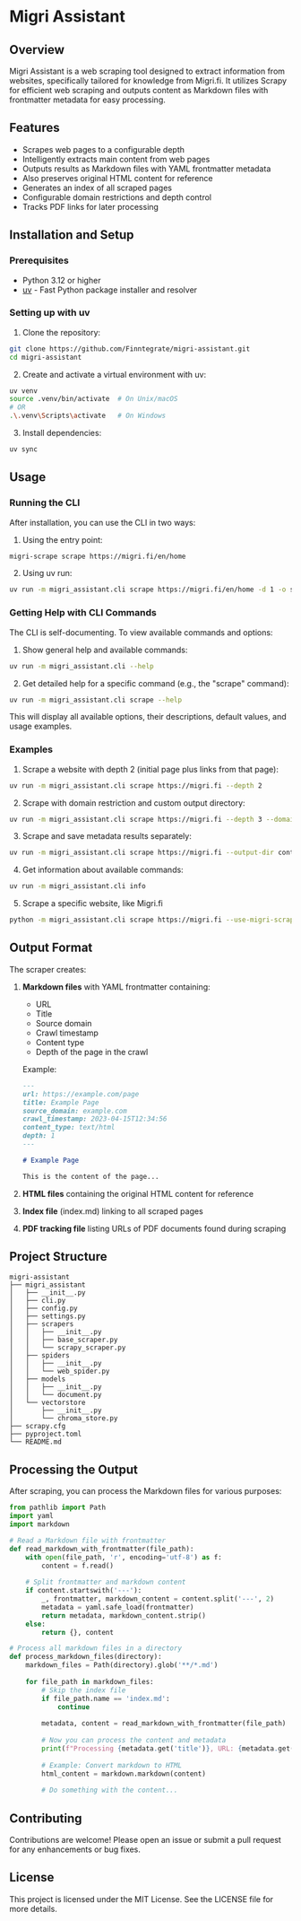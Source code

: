 # Migri Assistant

## Overview
Migri Assistant is a web scraping tool designed to extract information from websites, specifically tailored for knowledge from Migri.fi. It utilizes Scrapy for efficient web scraping and outputs content as Markdown files with frontmatter metadata for easy processing.

## Features
- Scrapes web pages to a configurable depth
- Intelligently extracts main content from web pages
- Outputs results as Markdown files with YAML frontmatter metadata
- Also preserves original HTML content for reference
- Generates an index of all scraped pages
- Configurable domain restrictions and depth control
- Tracks PDF links for later processing

## Installation and Setup

### Prerequisites
- Python 3.12 or higher
- [uv](https://github.com/astral-sh/uv) - Fast Python package installer and resolver

### Setting up with uv

1. Clone the repository:
```bash
git clone https://github.com/Finntegrate/migri-assistant.git
cd migri-assistant
```

2. Create and activate a virtual environment with uv:
```bash
uv venv
source .venv/bin/activate  # On Unix/macOS
# OR
.\.venv\Scripts\activate   # On Windows
```

3. Install dependencies:
```bash
uv sync
```

## Usage

### Running the CLI

After installation, you can use the CLI in two ways:

1. Using the entry point:
```bash
migri-scrape scrape https://migri.fi/en/home
```

2. Using uv run:
```bash
uv run -m migri_assistant.cli scrape https://migri.fi/en/home -d 1 -o scraped_pages
```

### Getting Help with CLI Commands

The CLI is self-documenting. To view available commands and options:

1. Show general help and available commands:
```bash
uv run -m migri_assistant.cli --help
```

2. Get detailed help for a specific command (e.g., the "scrape" command):
```bash
uv run -m migri_assistant.cli scrape --help
```

This will display all available options, their descriptions, default values, and usage examples.

### Examples

1. Scrape a website with depth 2 (initial page plus links from that page):
```bash
uv run -m migri_assistant.cli scrape https://migri.fi --depth 2
```

2. Scrape with domain restriction and custom output directory:
```bash
uv run -m migri_assistant.cli scrape https://migri.fi --depth 3 --domain migri.fi --output-dir migri_content
```

3. Scrape and save metadata results separately:
```bash
uv run -m migri_assistant.cli scrape https://migri.fi --output-dir content --results metadata.json
```

4. Get information about available commands:
```bash
uv run -m migri_assistant.cli info
```

5. Scrape a specific website, like Migri.fi

```bash
python -m migri_assistant.cli scrape https://migri.fi --use-migri-scraper -o scraped_pages/migri.fi
```

## Output Format

The scraper creates:

1. **Markdown files** with YAML frontmatter containing:
   - URL
   - Title
   - Source domain
   - Crawl timestamp
   - Content type
   - Depth of the page in the crawl

   Example:
   ```markdown
   ---
   url: https://example.com/page
   title: Example Page
   source_domain: example.com
   crawl_timestamp: 2023-04-15T12:34:56
   content_type: text/html
   depth: 1
   ---

   # Example Page

   This is the content of the page...
   ```

2. **HTML files** containing the original HTML content for reference
3. **Index file** (index.md) linking to all scraped pages
4. **PDF tracking file** listing URLs of PDF documents found during scraping

## Project Structure
```
migri-assistant
├── migri_assistant
│   ├── __init__.py
│   ├── cli.py
│   ├── config.py
│   ├── settings.py
│   ├── scrapers
│   │   ├── __init__.py
│   │   ├── base_scraper.py
│   │   └── scrapy_scraper.py
│   ├── spiders
│   │   ├── __init__.py
│   │   └── web_spider.py
│   ├── models
│   │   ├── __init__.py
│   │   └── document.py
│   └── vectorstore
│       ├── __init__.py
│       └── chroma_store.py
├── scrapy.cfg
├── pyproject.toml
└── README.md
```

## Processing the Output

After scraping, you can process the Markdown files for various purposes:

```python
from pathlib import Path
import yaml
import markdown

# Read a Markdown file with frontmatter
def read_markdown_with_frontmatter(file_path):
    with open(file_path, 'r', encoding='utf-8') as f:
        content = f.read()
    
    # Split frontmatter and markdown content
    if content.startswith('---'):
        _, frontmatter, markdown_content = content.split('---', 2)
        metadata = yaml.safe_load(frontmatter)
        return metadata, markdown_content.strip()
    else:
        return {}, content

# Process all markdown files in a directory
def process_markdown_files(directory):
    markdown_files = Path(directory).glob('**/*.md')
    
    for file_path in markdown_files:
        # Skip the index file
        if file_path.name == 'index.md':
            continue
            
        metadata, content = read_markdown_with_frontmatter(file_path)
        
        # Now you can process the content and metadata
        print(f"Processing {metadata.get('title')}, URL: {metadata.get('url')}")
        
        # Example: Convert markdown to HTML
        html_content = markdown.markdown(content)
        
        # Do something with the content...
```

## Contributing
Contributions are welcome! Please open an issue or submit a pull request for any enhancements or bug fixes.

## License
This project is licensed under the MIT License. See the LICENSE file for more details.
